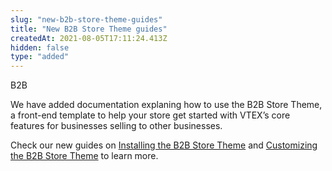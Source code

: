 ```yaml
---
slug: "new-b2b-store-theme-guides"
title: "New B2B Store Theme guides"
createdAt: 2021-08-05T17:11:24.413Z
hidden: false
type: "added"
---
```


<div class="badge" id="B2B">B2B</div>

We have added documentation explaning how to use the B2B Store Theme, a front-end template to help your store get started with VTEX’s core features for businesses selling to other businesses.

Check our new guides on [Installing the B2B Store Theme](https://developers.vtex.com/vtex-developer-docs/docs/installing-the-b2b-store-theme) and [Customizing the B2B Store Theme](https://developers.vtex.com/vtex-developer-docs/docs/customizing-the-b2b-store-theme) to learn more.